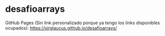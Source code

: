 # desafioarrays

GitHub Pages (Sin link personalizado porque ya tengo los links disponibles ocupados):
https://sirglaucus.github.io/desafioarrays/
